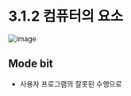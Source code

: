 # 3.1.2 컴퓨터의 요소


![image](https://user-images.githubusercontent.com/89024993/194731987-40405d87-f258-4fba-8020-a87a9a089b2a.png)



## Mode bit

- 사용자 프로그램의 잘못된 수행으로 


